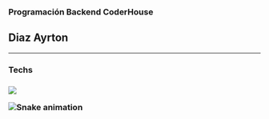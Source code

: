### Programación Backend CoderHouse
## Diaz Ayrton

---
<H3>Techs<H3>
  <p align="left">  
    <img src="https://skillicons.dev/icons?i=nodejs,js,pug,express,webpack,deno,firebase,mongodb,mysql,sqlite&theme=dark" /> 
</p>


![Snake animation](https://github.com/ayrtondiaz/ayrtondiaz/blob/output/github-contribution-grid-snake.svg)
